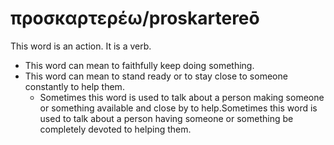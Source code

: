 # προσκαρτερέω/proskartereō
This word is an action. It is a verb. 
* This word can mean to faithfully keep doing something. 
* This word can mean to stand ready or to stay close to someone constantly to help them.
    * Sometimes this word is used to talk about a person making someone or something  available and close by to help.Sometimes this word is used to talk about a person having someone or something be completely devoted to helping them.

